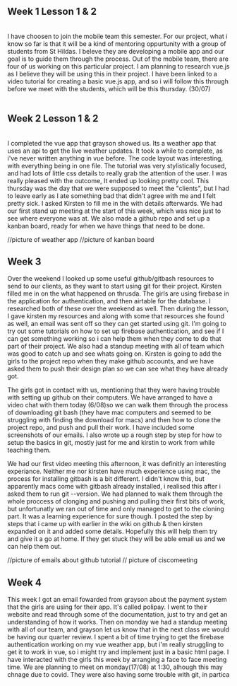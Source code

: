 ## Week 1 Lesson 1 & 2
<br/>
I have choosen to join the mobile team this semester. For our project, what i know so far is that it will be a kind of mentoring oppurtunity with a group of students from St Hildas. I beleve they are developing a mobile app and our goal is to guide them through the process. Out of the mobile team, there are four of us working on this particular project. I am planning to research vue.js as I believe they will be using this in their project. I have been linked to a video tutorial for creating a basic vue.js app, and so i will follow this through before we meet with the students, which will be this thursday. (30/07)

<br/>
<br/>

## Week 2 Lesson 1 & 2

<br/>
I completed the vue app that grayson showed us. Its a weather app that uses an api to get the live weather updates. It took a while to complete, as i've never written anything in vue  before. The code layout was interesting, with everything being in one file. The tutorial was very stylistically focused, and had lots of little css details to really grab the attention of the user. I was really pleased with the outcome, It ended up looking pretty cool. This thursday was the day that we were supposed to meet the "clients", but I had to leave early as I ate something bad that didn't agree with me and I felt pretty sick. I asked Kirsten to fill me in the with details afterwards. We had our first stand up meeting at the start of this week, which was nice just to see where everyone was at. We also made a github repo and set up a kanban board, ready for when we have things that need to be done. 


//picture of weather app
//picture of kanban board

## Week 3 
Over the weekend I looked up some useful github/gitbash resources to send to our clients, as they want to start using git for their project. Kirsten filled me in on the what happened on thrusda. The girls are using firebase in the application for authentication, and then airtable for the database. I researched both of these over the weekend as well. Then during the lesson, I gave kirsten my resources and along with some that resources she found as well, an email was sent off so they can get started using git. I'm going to try out some tutorials on how to set up firebase authentication, and see if I can get something working so i can help them when they come to do that part of their project. We also had a standup meeting with all of team which was good to catch up and see whats going on. Kirsten is going to add the girls to the project repo when they make github accounts, and we have asked them to push their design plan so we can see what they have already got. 

The girls got in contact with us, mentioning that they were having trouble with setting up github on their computers. We have arranged to have a video chat with them today (6/08)so we can walk them through the process of downloading git bash (they have mac computers and seemed to be struggling with finding the download for macs) and then how to clone the project repo, and push and pull their work. I have included some screenshots of our emails. I also wrote up a rough step by step for how to setup the basics in git, mostly just for me and kirstin to work from while teaching them.

We had our first video meeting this afternoon, it was definitly an interesting experiance. Neither me nor kirsten have much experience using mac, the process for installing gitbash is a bit different. I didn't know this, but apparently macs come with gitbash already installed, i realised this after i asked them to run git --version. We had planned to walk them through the whole proccess of clonging and pushing and pulling their first bits of work, but unfortunatly we ran out of time and only managed to get to the cloning part. It was a learning experience for sure though. I posted the step by steps that i came up with earlier in the wiki on github & then kirsten expanded on it and added some details. Hopefully this will help them try and give it a go at home. If they get stuck they will be able email us and we can help them out.  

//picture of emails about github tutorial
// picture of ciscomeeting

## Week 4 
This week I got an email fowarded from grayson about the payment system that the girls are using for their app. It's called polipay. I went to their website and read through some of the documentation, just to try and get an understanding of how it works. Then on monday we had a standup meeting with all of our team, and grayson let us know that in the next class we would be having our quarter review. I spent a bit of time trying to get the firebase authentication working on my vue weather app, but i'm really struggling to get it to work in vue, so i might try and implement just in a basic html page. I have interacted with the girls this week by arranging a face to face meeting time. We are planning to meet on monday(17/08) at 1:30, alhough this may chnage due to covid. They were also having some trouble with git, in partica





